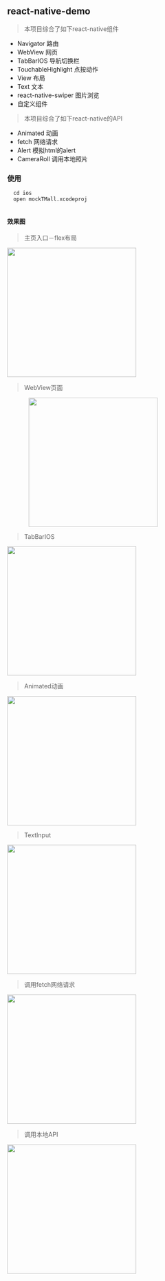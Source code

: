 ## react-native-demo
> 本项目综合了如下react-native组件

- Navigator   路由
- WebView     网页  
- TabBarIOS   导航切换栏
- TouchableHighlight   点按动作
- View  布局
- Text 文本
- react-native-swiper 图片浏览
- 自定义组件 

> 本项目综合了如下react-native的API

- Animated   动画
-  fetch     网络请求
- Alert     模拟html的alert
-  CameraRoll  调用本地照片

### 使用
```
  cd ios
  open mockTMall.xcodeproj
  
```
#### 效果图

>主页入口－flex布局   

<img src='./Assets/readme/indexapp.gif' width='300px'>

>WebView页面

<img src='./Assets/readme/webview.gif' width='300px' style='margin-left:50px'>

>TabBarIOS 

<img src='./Assets/readme/tabbar.gif' width='300px'>

>  Animated动画

<img src='./Assets/readme/animation.gif' width='300px'>

>TextInput

<img src='./Assets/readme/textinput.gif' width='300px'>

>调用fetch网络请求

<img src='./Assets/readme/network.gif' width='300px'>

>调用本地API

<img src='./Assets/readme/cameraRoll.gif' width='300px'>



